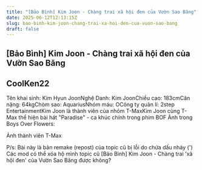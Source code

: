 ```yaml
---
title: "[Bảo Bình] Kim Joon - Chàng trai xã hội đen của Vườn Sao Băng"
date: 2025-06-12T12:13:15Z
slug: bao-binh-kim-joon-chang-trai-xa-hoi-den-cua-vuon-sao-bang
draft: false
---
```


## [Bảo Bình] Kim Joon - Chàng trai xã hội đen của Vườn Sao Băng

## CoolKen22

Tên khai sinh: Kim Hyun JoonNghệ Danh: Kim JoonChiều cao: 183cmCân nặng: 64kgChòm sao: AquariusNhóm máu: OCông ty quản lí: 2step EntertainmentKim Joon là thành viên của nhóm T-MaxKim Joon cùng T-Max thể hiện bài hát "Paradise" - ca khúc chính trong phim BOF
Ảnh trong Boys Over Flowers:



Ảnh thành viên T-Max


P/s: Bài này là bản remake (repost) của topic cũ bị lỗi do chứa dấu nháy (') Các mod có thể xóa hộ mình topic cũ 
[Bảo Bình] Kim Joon - Chàng trai 'xã hội đen' của Vườn Sao Băng được không?